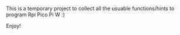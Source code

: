 This is a temporary project to collect all the usuable functions/hints to program Rpi Pico Pi W :)

Enjoy!